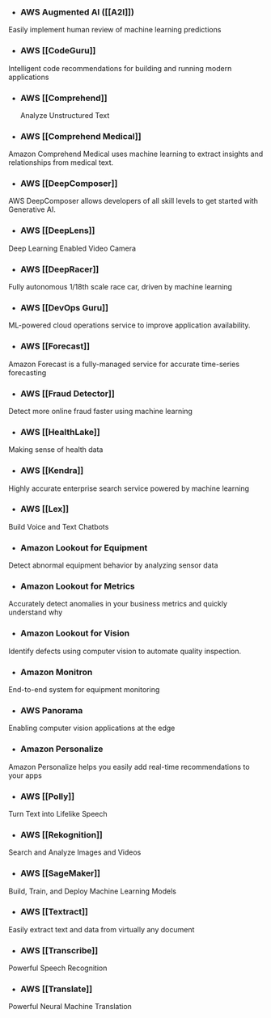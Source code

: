* ### AWS Augmented AI ([[A2I]])
Easily implement human review of machine learning predictions

* ### AWS [[CodeGuru]]
Intelligent code recommendations for building and running modern applications

* ### AWS [[Comprehend]]
    Analyze Unstructured Text
    
* ### AWS [[Comprehend Medical]]
Amazon Comprehend Medical uses machine learning to extract insights and relationships from medical text.

- ### AWS [[DeepComposer]]
AWS DeepComposer allows developers of all skill levels to get started with Generative AI.

* ### AWS [[DeepLens]]
Deep Learning Enabled Video Camera

* ### AWS [[DeepRacer]]
Fully autonomous 1/18th scale race car, driven by machine learning

* ### AWS [[DevOps Guru]]
ML-powered cloud operations service to improve application availability.

* ### AWS [[Forecast]]
Amazon Forecast is a fully-managed service for accurate time-series forecasting

* ### AWS [[Fraud Detector]]
Detect more online fraud faster using machine learning

* ### AWS [[HealthLake]]
Making sense of health data

* ### AWS [[Kendra]]
Highly accurate enterprise search service powered by machine learning

* ### AWS [[Lex]]
Build Voice and Text Chatbots

* ### Amazon Lookout for Equipment
Detect abnormal equipment behavior by analyzing sensor data

* ### Amazon Lookout for Metrics
Accurately detect anomalies in your business metrics and quickly understand why

* ### Amazon Lookout for Vision
Identify defects using computer vision to automate quality inspection.

* ### Amazon Monitron
End-to-end system for equipment monitoring

* ### AWS Panorama
Enabling computer vision applications at the edge

* ### Amazon Personalize
Amazon Personalize helps you easily add real-time recommendations to your apps

* ### AWS [[Polly]]
Turn Text into Lifelike Speech

* ### AWS [[Rekognition]]
Search and Analyze Images and Videos

* ### AWS [[SageMaker]]
Build, Train, and Deploy Machine Learning Models

* ### AWS [[Textract]]
Easily extract text and data from virtually any document

* ### AWS [[Transcribe]]
Powerful Speech Recognition

* ### AWS [[Translate]]
Powerful Neural Machine Translation
